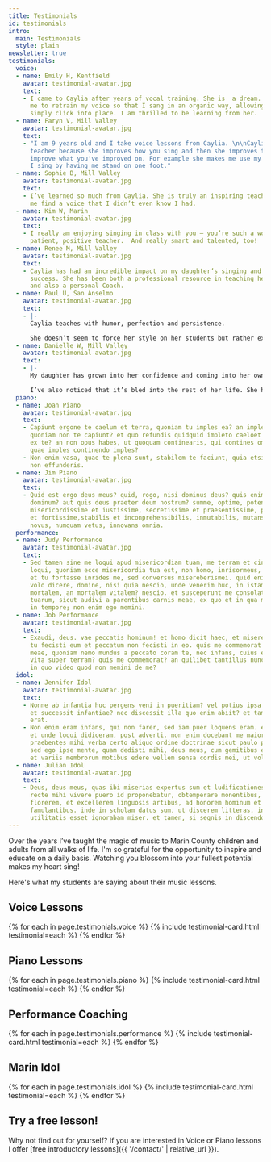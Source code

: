 ```yaml
---
title: Testimonials
id: testimonials
intro:
  main: Testimonials
  style: plain
newsletter: true
testimonials:
  voice:
  - name: Emily H, Kentfield
    avatar: testimonial-avatar.jpg
    text:
    - I came to Caylia after years of vocal training. She is  a dream. She helped
      me to retrain my voice so that I sang in an organic way, allowing my body to
      simply click into place. I am thrilled to be learning from her.
  - name: Faryn V, Mill Valley
    avatar: testimonial-avatar.jpg
    text:
    - "I am 9 years old and I take voice lessons from Caylia. \n\nCaylia is a wonderful
      teacher because she improves how you sing and then she improves the things that
      improve what you've improved on. For example she makes me use my belly when
      I sing by having me stand on one foot."
  - name: Sophie B, Mill Valley
    avatar: testimonial-avatar.jpg
    text:
    - I’ve learned so much from Caylia. She is truly an inspiring teacher. She helped
      me find a voice that I didn’t even know I had.
  - name: Kim W, Marin
    avatar: testimonial-avatar.jpg
    text:
    - I really am enjoying singing in class with you – you’re such a wonderful, resourceful,
      patient, positive teacher.  And really smart and talented, too!
  - name: Renee M, Mill Valley
    avatar: testimonial-avatar.jpg
    text:
    - Caylia has had an incredible impact on my daughter’s singing and professional
      success. She has been both a professional resource in teaching her technique
      and also a personal Coach.
  - name: Paul U, San Anselmo
    avatar: testimonial-avatar.jpg
    text:
    - |-
      Caylia teaches with humor, perfection and persistence.

      She doesn’t seem to force her style on her students but rather explores the natural potential and refines and develops it. Caylia’s passion for the music and her commitment to her students always shines through.
  - name: Danielle W, Mill Valley
    avatar: testimonial-avatar.jpg
    text:
    - |-
      My daughter has grown into her confidence and coming into her own.

      I’ve also noticed that it’s bled into the rest of her life. She has more confidence in her school performances and presentations. Thank you Caylia!
  piano:
  - name: Joan Piano
    avatar: testimonial-avatar.jpg
    text:
    - Capiunt ergone te caelum et terra, quoniam tu imples ea? an imples et restat,
      quoniam non te capiunt? et quo refundis quidquid impleto caeloet terra restat
      ex te? an non opus habes, ut quoquam continearis, qui contines omnia, quoniam
      quae imples continendo imples?
    - Non enim vasa, quae te plena sunt, stabilem te faciunt, quia etsi frangantur
      non effunderis.
  - name: Jim Piano
    avatar: testimonial-avatar.jpg
    text:
    - Quid est ergo deus meus? quid, rogo, nisi dominus deus? quis enim dominus praeter
      dominum? aut quis deus praeter deum nostrum? summe, optime, potentissime, omnipotentissime,
      misericordissime et iustissime, secretissime et praesentissime, pulcherrime
      et fortissime,stabilis et inconprehensibilis, inmutabilis, mutans omnia, numquam
      novus, numquam vetus, innovans omnia.
  performance:
  - name: Judy Performance
    avatar: testimonial-avatar.jpg
    text:
    - Sed tamen sine me loqui apud misericordiam tuam, me terram et cinerem,sine tamen
      loqui, quoniam ecce misericordia tua est, non homo, inrisormeus, cui loquor.
      et tu fortasse inrides me, sed conversus misereberismei. quid enim est quod
      volo dicere, domine, nisi quia nescio, unde venerim huc, in istam, dico vitam
      mortalem, an mortalem vitalem? nescio. et susceperunt me consolationes miserationum
      tuarum, sicut audivi a parentibus carnis meae, ex quo et in qua me formasti
      in tempore; non enim ego memini.
  - name: Job Performance
    avatar: testimonial-avatar.jpg
    text:
    - Exaudi, deus. vae peccatis hominum! et homo dicit haec, et misereris eius, quoniam
      tu fecisti eum et peccatum non fecisti in eo. quis me commemorat peccatum infantiae
      meae, quoniam nemo mundus a peccato coram te, nec infans, cuius est unius diei
      vita super terram? quis me commemorat? an quilibet tantillus nunc parvulus,
      in quo video quod non memini de me?
  idol:
  - name: Jennifer Idol
    avatar: testimonial-avatar.jpg
    text:
    - Nonne ab infantia huc pergens veni in pueritiam? vel potius ipsa in me venit
      et successit infantiae? nec discessit illa quo enim abiit? et tamen iam non
      erat.
    - Non enim eram infans, qui non farer, sed iam puer loquens eram. et memini hoc,
      et unde loqui didiceram, post adverti. non enim docebant me maiores homines,
      praebentes mihi verba certo aliquo ordine doctrinae sicut paulo post litteras,
      sed ego ipse mente, quam dedisti mihi, deus meus, cum gemitibus et vocibus variis
      et variis membrorum motibus edere vellem sensa cordis mei, ut voluntati pareretur
  - name: Julian Idol
    avatar: testimonial-avatar.jpg
    text:
    - Deus, deus meus, quas ibi miserias expertus sum et ludificationes, quandoquidem
      recte mihi vivere puero id proponebatur, obtemperare monentibus, ut in hoc saeculo
      florerem, et excellerem linguosis artibus, ad honorem hominum et falsas divitias
      famulantibus. inde in scholam datus sum, ut discerem litteras, in quibus quid
      utilitatis esset ignorabam miser. et tamen, si segnis in discendo essem, vapulabam.
---
```


Over the years I’ve taught the magic of music to Marin County children and adults from all walks of life. I'm so grateful for the opportunity to inspire and educate on a daily basis. Watching you blossom into your fullest potential makes my heart sing!

Here's what my students are saying about their music lessons.

## Voice Lessons

{% for each in page.testimonials.voice %}
{% include testimonial-card.html testimonial=each %}
{% endfor %}

## Piano Lessons

{% for each in page.testimonials.piano %}
{% include testimonial-card.html testimonial=each %}
{% endfor %}

## Performance Coaching

{% for each in page.testimonials.performance %}
{% include testimonial-card.html testimonial=each %}
{% endfor %}

## Marin Idol

{% for each in page.testimonials.idol %}
{% include testimonial-card.html testimonial=each %}
{% endfor %}

## Try a free lesson!

Why not find out for yourself? If you are interested in Voice or Piano lessons I offer [free introductory lessons]({{ '/contact/' | relative_url }}).